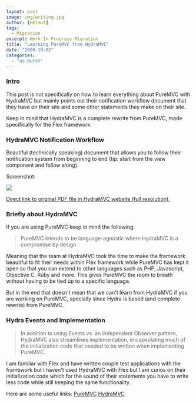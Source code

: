 ```yaml
---
layout: post
image: img/writing.jpg
author: [Helmut]
tags:
  - Migration
excerpt: Work In Progress Migration
title: "Learning PureMVC from HydraMVC"
date: "2009-10-02"
categories: 
  - "as-burst"
---
```


### Intro

This post is not specifically on how to learn everything about PureMVC with HydraMVC but mainly points out their notification workflow document that they have on their site and some other statements they make on their site.

Keep in mind that HydraMVC is a complete rewrite from PureMVC, made specifically for the Flex framework.

### HydraMVC Notification Workflow

Beautiful (technically speaking) document that allows you to follow their notification system from beginning to end (tip: start from the view component and follow along).

Screenshot:

![](images/hydramvc_notification_workflow.jpg)

[Direct link to original PDF file in HydraMVC website (full resolution).](http://hydraframework.com/files/HydraFrameworkWorkflow.pdf)

### Briefly about HydraMVC

If you are using PureMVC keep in mind the following.

> PureMVC intends to be language-agnostic where HydraMVC is a compromise by design

Meaning that the team at HydraMVC took the time to make the framework beautiful to fit their needs within Flex framework while PureMVC has kept it open so that you can extend to other languages such as PHP, Javascript, Objective C, Ruby and more. This gives PureMVC the room to breath without having to be tied up to a specific language.

But in the end that doesn't mean that we can't learn from HydraMVC if you are working on PureMVC, specially since Hydra is based (and complete rewrite) from PureMVC.

### Hydra Events and Implementation

> In addition to using Events vs. an independent Observer pattern, HydraMVC also streamlines implementation, encapsulating much of the initialization code that needed to be written when implementing PureMVC.

I am familiar with Flex and have written couple test applications with the framework but I haven't used HydraMVC with Flex but I am curios on their initialization code which for the sound of their statements you have to write less code while still keeping the same functionality.

Here are some useful links: [PureMVC](http://www.puremvc.org) [HydraMVC](http://www.hydramvc)
